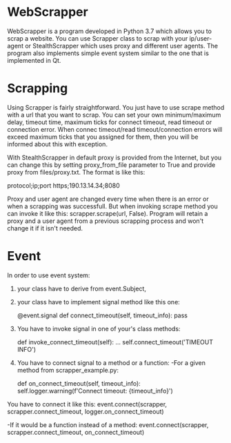 # WebScrapper

WebScrapper is a program developed in Python 3.7 which allows you to scrap a website. You can use Scrapper class to scrap with your ip/user-agent or StealthScrapper which uses proxy and different user agents. The program also implements simple event system similar to the one that is implemented in Qt.


# Scrapping

Using Scrapper is fairly straightforward. You just have to use scrape method with a url that you want to scrap. You can set your own minimum/maximum delay, timeout time, maximum ticks for connect timeout, read timeout or connection error. When connec timeout/read timeout/connection errors will exceed maximum ticks that you assigned for them, then you will be informed about this with exception.

With StealthScrapper in default proxy is provided from the Internet, but you can change this by setting proxy_from_file parameter to True and provide proxy from files/proxy.txt. The format is like this:

protocol;ip;port
https;190.13.14.34;8080

Proxy and user agent are changed every time when there is an error or when a scrapping was successfull. But when invoking scrape method you can invoke it like this: scrapper.scrape(url, False). Program will retain a proxy and a user agent from a previous scrapping process and won't change it if it isn't needed.


# Event

In order to use event system:
1. your class have to derive from event.Subject,
2. your class have to implement signal method like this one:

    @event.signal
    def connect_timeout(self, timeout_info):
        pass

3. You have to invoke signal in one of your's class methods:

    def invoke_connect_timeout(self):
        ...
        self.connect_timeout('TIMEOUT INFO')

4. You have to connect signal to a method or a function:
-For a given method from scrapper_example.py:

    def on_connect_timeout(self, timeout_info):
        self.logger.warning(f'Connect timeout: {timeout_info}')
    
You have to connect it like this:
    event.connect(scrapper, scrapper.connect_timeout, logger.on_connect_timeout)
    
-If it would be a function instead of a method:
    event.connect(scrapper, scrapper.connect_timeout, on_connect_timeout)
